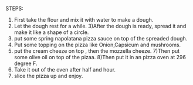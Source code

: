 STEPS:

1) First take the flour and mix it with water to make a dough.
2) Let the dough rest for a while.
3)After the dough is ready, spread it and make it like a shape of a circle.
4) put some spring napolatana pizza sauce on top of the spreaded dough.
5) Put some topping on the pizza like Onion,Capsicum and mushrooms.
6) put the cream cheeze on top , then the mozzella cheeze.
7)Then put some olive oil on top of the pizaa.
8)Then put it in an pizza oven at 296 degree F.
9) Take it out of the oven after half and hour.
10) slice the pizza up and enjoy.